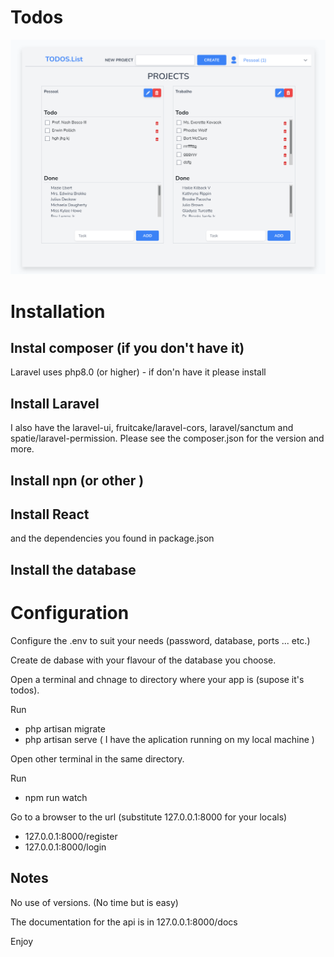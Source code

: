 
# Todos #

![US_SD14_spa](images/Todos-react.png)

# Installation ##

## Instal composer (if you don't have it) ##

Laravel uses php8.0 (or higher) - if don'n have it please install

## Install Laravel ##

I also have the laravel-ui, fruitcake/laravel-cors, laravel/sanctum and spatie/laravel-permission.
Please see the composer.json for the version and more.

## Install npn (or other ) ##

## Install React ##

and the dependencies you found in package.json

## Install the database #

# Configuration #

Configure the .env to suit your needs (password, database, ports ... etc.)

Create de dabase with your flavour of the database you choose.

Open a terminal and chnage to directory where your app is (supose it's todos).

Run

* php artisan migrate
* php artisan serve 
  ( I have the aplication running on my local machine )

Open other terminal in the same directory.

Run

* npm run watch
 
Go to a browser to the url (substitute 127.0.0.1:8000 for your locals)

- 127.0.0.1:8000/register
- 127.0.0.1:8000/login

## Notes ##

No use of versions. (No time but is easy)

The documentation for the api is in 127.0.0.1:8000/docs


Enjoy
